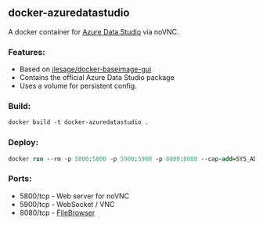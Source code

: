 ## **docker-azuredatastudio**

A docker container for [Azure Data Studio](https://github.com/microsoft/azuredatastudio) via noVNC.

### **Features:**

-   Based on [jlesage/docker-baseimage-gui](https://github.com/jlesage/docker-baseimage-gui)
-   Contains the official Azure Data Studio package
-   Uses a volume for persistent config.

### **Build:**

```ps
docker build -t docker-azuredatastudio .
```

### **Deploy:**

```ps
docker run --rm -p 5800:5800 -p 5900:5900 -p 8080:8080 --cap-add=SYS_ADMIN docker-azuredatastudio:latest
```

### **Ports:**

-   5800/tcp - Web server for noVNC
-   5900/tcp - WebSocket / VNC
-   8080/tcp - [FileBrowser](https://filebrowser.org/)
